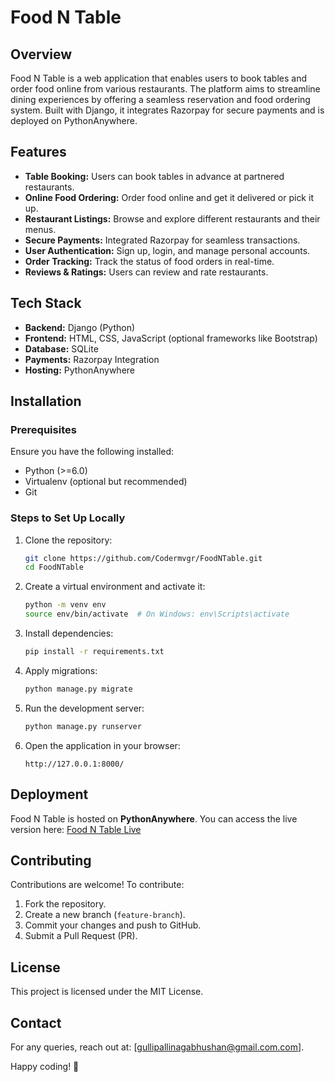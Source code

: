 
# Food N Table

## Overview
Food N Table is a web application that enables users to book tables and order food online from various restaurants. The platform aims to streamline dining experiences by offering a seamless reservation and food ordering system. Built with Django, it integrates Razorpay for secure payments and is deployed on PythonAnywhere.

## Features
- **Table Booking:** Users can book tables in advance at partnered restaurants.
- **Online Food Ordering:** Order food online and get it delivered or pick it up.
- **Restaurant Listings:** Browse and explore different restaurants and their menus.
- **Secure Payments:** Integrated Razorpay for seamless transactions.
- **User Authentication:** Sign up, login, and manage personal accounts.
- **Order Tracking:** Track the status of food orders in real-time.
- **Reviews & Ratings:** Users can review and rate restaurants.

## Tech Stack
- **Backend:** Django (Python)
- **Frontend:** HTML, CSS, JavaScript (optional frameworks like Bootstrap)
- **Database:** SQLite 
- **Payments:** Razorpay Integration
- **Hosting:** PythonAnywhere

## Installation
### Prerequisites
Ensure you have the following installed:
- Python (>=6.0)
- Virtualenv (optional but recommended)
- Git

### Steps to Set Up Locally
1. Clone the repository:
   ```bash
   git clone https://github.com/Codermvgr/FoodNTable.git
   cd FoodNTable
   ```
2. Create a virtual environment and activate it:
   ```bash
   python -m venv env
   source env/bin/activate  # On Windows: env\Scripts\activate
   ```
3. Install dependencies:
   ```bash
   pip install -r requirements.txt
   ```
4. Apply migrations:
   ```bash
   python manage.py migrate
   ```
5. Run the development server:
   ```bash
   python manage.py runserver
   ```
6. Open the application in your browser:
   ```
   http://127.0.0.1:8000/
   ```

## Deployment
Food N Table is hosted on **PythonAnywhere**. You can access the live version here: [Food N Table Live](https://foodntable.pythonanywhere.com/)


## Contributing
Contributions are welcome! To contribute:
1. Fork the repository.
2. Create a new branch (`feature-branch`).
3. Commit your changes and push to GitHub.
4. Submit a Pull Request (PR).

## License
This project is licensed under the MIT License.

## Contact
For any queries, reach out at: [gullipallinagabhushan@gmail.com.com].

Happy coding! 🚀


